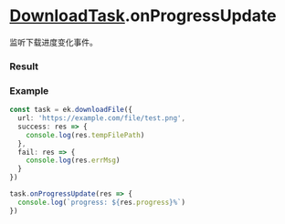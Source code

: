 # [DownloadTask](../DownloadTask.md).onProgressUpdate

监听下载进度变化事件。

### Result

<Results :data="results" />

### Example

```ts
const task = ek.downloadFile({
  url: 'https://example.com/file/test.png',
  success: res => {
    console.log(res.tempFilePath)
  },
  fail: res => {
    console.log(res.errMsg)
  }
})

task.onProgressUpdate(res => {
  console.log(`progress: ${res.progress}%`)
})
```

<script setup>
const results = [
  {
    name: 'progress',
    type: 'number',
    desc: '下载进度百分比, 0 - 100'
  },
  {
    name: 'totalBytesWritten',
    type: 'number',
    desc: '已经下载的数据长度，单位 Bytes'
  },
  {
    name: 'totalBytesExpectedToWrite',
    type: 'number',
    desc: '预期需要下载的数据总长度，单位 Bytes'
  },
]
</script>
